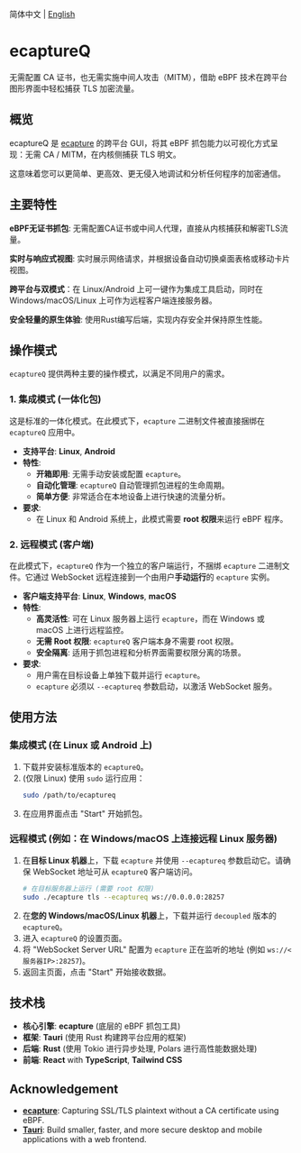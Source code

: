 简体中文 | [English](./README.md)

# ecaptureQ

无需配置 CA 证书，也无需实施中间人攻击（MITM），借助 eBPF 技术在跨平台图形界面中轻松捕获 TLS 加密流量。

## 概览

ecaptureQ 是 [ecapture](https://github.com/gojue/ecapture) 的跨平台 GUI，将其 eBPF 抓包能力以可视化方式呈现：无需 CA / MITM，在内核侧捕获 TLS 明文。

这意味着您可以更简单、更高效、更无侵入地调试和分析任何程序的加密通信。

## 主要特性

**eBPF无证书抓包**: 无需配置CA证书或中间人代理，直接从内核捕获和解密TLS流量。

**实时与响应式视图**: 实时展示网络请求，并根据设备自动切换桌面表格或移动卡片视图。

**跨平台与双模式**：在 Linux/Android 上可一键作为集成工具启动，同时在 Windows/macOS/Linux 上可作为远程客户端连接服务器。

**安全轻量的原生体验**: 使用Rust编写后端，实现内存安全并保持原生性能。
  
## 操作模式

`ecaptureQ` 提供两种主要的操作模式，以满足不同用户的需求。

### 1\. 集成模式 (一体化包)

这是标准的一体化模式。在此模式下，`ecapture` 二进制文件被直接捆绑在 `ecaptureQ` 应用中。

  * **支持平台**: **Linux**, **Android**
  * **特性**:
      * **开箱即用**: 无需手动安装或配置 `ecapture`。
      * **自动化管理**: `ecaptureQ` 自动管理抓包进程的生命周期。
      * **简单方便**: 非常适合在本地设备上进行快速的流量分析。
  * **要求**:
      * 在 Linux 和 Android 系统上，此模式需要 **root 权限**来运行 eBPF 程序。

### 2\. 远程模式 (客户端)

在此模式下，`ecaptureQ` 作为一个独立的客户端运行，不捆绑 `ecapture` 二进制文件。它通过 WebSocket 远程连接到一个由用户**手动运行**的 `ecapture` 实例。

  * **客户端支持平台**: **Linux**, **Windows**, **macOS**
  * **特性**:
      * **高灵活性**: 可在 Linux 服务器上运行 `ecapture`，而在 Windows 或 macOS 上进行远程监控。
      * **无需 Root 权限**: `ecaptureQ` 客户端本身不需要 root 权限。
      * **安全隔离**: 适用于抓包进程和分析界面需要权限分离的场景。
  * **要求**:
      * 用户需在目标设备上单独下载并运行 `ecapture`。
      * `ecapture` 必须以 `--ecaptureq` 参数启动，以激活 WebSocket 服务。

## 使用方法

### 集成模式 (在 Linux 或 Android 上)

1.  下载并安装标准版本的 `ecaptureQ`。
2.  (仅限 Linux) 使用 `sudo` 运行应用：
    ```bash
    sudo /path/to/ecaptureq
    ```
3.  在应用界面点击 "Start" 开始抓包。

### 远程模式 (例如：在 Windows/macOS 上连接远程 Linux 服务器)

1.  在**目标 Linux 机器**上，下载 `ecapture` 并使用 `--ecaptureq` 参数启动它。请确保 WebSocket 地址可从 `ecaptureQ` 客户端访问。
    ```bash
    # 在目标服务器上运行 (需要 root 权限)
    sudo ./ecapture tls --ecaptureq ws://0.0.0.0:28257
    ```
2.  在**您的 Windows/macOS/Linux 机器**上，下载并运行 `decoupled` 版本的 `ecaptureQ`。
3.  进入 `ecaptureQ` 的设置页面。
4.  将 "WebSocket Server URL" 配置为 `ecapture` 正在监听的地址 (例如 `ws://<服务器IP>:28257`)。
5.  返回主页面，点击 "Start" 开始接收数据。

## 技术栈

  * **核心引擎**: **ecapture** (底层的 eBPF 抓包工具)
  * **框架**: **Tauri** (使用 Rust 构建跨平台应用的框架)
  * **后端**: **Rust** (使用 Tokio 进行异步处理, Polars 进行高性能数据处理)
  * **前端**: **React** with **TypeScript**, **Tailwind CSS**

## Acknowledgement

  * **[ecapture](https://github.com/gojue/ecapture)**: Capturing SSL/TLS plaintext without a CA certificate using eBPF.
  * **[Tauri](https://tauri.app/)**:  Build smaller, faster, and more secure desktop and mobile applications with a web frontend.